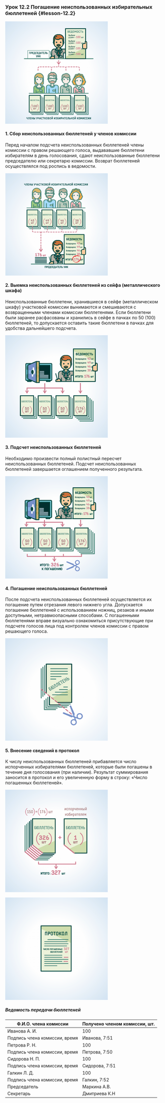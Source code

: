 ### Урок 12.2 Погашение неиспользованных избирательных бюллетеней {#lesson-12.2}

![Рисунок 12.2.1. До начала голосования члены УИК получают у председателя по ведомости избирательные бюллетени для выдачи их избирателям.](./12.2.1.png)

#### 1. Сбор неиспользованных бюллетеней у членов комиссии

Перед началом подсчета неиспользованных бюллетеней члены комиссии с правом решающего голоса, выдававшие бюллетени избирателям в день голосования, сдают неиспользованные бюллетени председателю или секретарю комиссии. Возврат бюллетеней осуществлялся под роспись в ведомости.


![Рисунок 12.2.2. После окончания голосования члены УИК пересчитывают и возвращают председателю неиспользованные бюллетени по ведомости.](./12.2.2.png)

#### 2. Выемка неиспользованных бюллетеней из сейфа (металлического шкафа)

Неиспользованные бюллетени, хранившиеся в сейфе (металлическом шкафу) участковой комиссии вынимаются и смешиваются с возвращенными членами комиссии бюллетенями. Если бюллетени были заранее расфасованы и хранились в сейфе в пачках по 50 (100) бюллетеней, то допускается оставить такие бюллетени в пачках для удобства дальнейшего подсчета.

![Рисунок 12.2.3. Если неиспользованные бюллетени, хранившиеся в сейфе, были заранее расфасованы по пачкам, то допускается оставить такие бюллетени в пачках для удобства дальнейшего подсчета.](./12.2.3.png)

#### 3. Подсчет неиспользованных бюллетеней

Необходимо произвести полный полистный пересчет неиспользованных бюллетеней. Подсчет неиспользованных бюллетеней завершается оглашением полученного результата.

![Рисунок 12.2.4. Производится подсчет всех неиспользованных бюллетеней для их дальнейшего погашения.](./12.2.4.png)

#### 4. Погашение неиспользованных бюллетеней

После подсчета неиспользованных бюллетеней осуществляется их погашение путем отрезания левого нижнего угла. Допускается погашение бюллетеней с использованием ножниц, резаков и иными доступными, нетравмоопасными способами. С погашенными бюллетенями вправе визуально ознакомиться присутствующие при подсчете голосов лица под контролем членов комиссии с правом решающего голоса.

![Рисунок 12.2.5. Погашение бюллетеня осуществляется путем отрезания левого нижнего угла.](./12.2.5.png)

#### 5. Внесение сведений в протокол

К числу неиспользованных бюллетеней прибавляется число испорченных избирателями бюллетеней, которые были погашены в течение дня голосования (при наличии). Результат суммирования заносится в протокол и его увеличенную форму в строку: «Число погашенных бюллетеней».

![Рисунок 12.2.6. К числу погашенных бюллетеней относятся бюллетени, которые были испорчены избирателями в день голосования и были погашены в течение дня голосования.](./12.2.6.png)

![Рисунок 12.2.7. После погашения бюллетеней в соответствующую строку протокола об итогах голосования вносится число погашенных бюллетеней с учетом числа испорченных избирателями бюллетеней (при их наличии).](./12.2.7.png)

##### Ведомость передачи бюллетеней

Ф.И.О. члена комиссии | Получено членом комиссии, шт.
----------------------|------------------------------
Иванова А. И. | 100
Подпись члена комиссии, время | Иванова, 7:51
Петрова Р. Н. | 100
Подпись члена комиссии, время | Петрова, 7:50
Сидорова Н. П. | 100
Подпись члена комиссии, время | Сидорова, 7:51
Галкин Л. Д. | 100
Подпись члена комиссии, время | Галкин, 7:52
Председатель | Маркина А.В.
Секретарь |  Дмитриева К.Н
